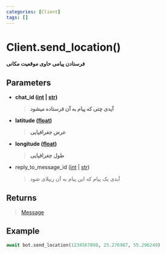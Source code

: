 ```yaml
---
categories: [Client]
tags: []
---
```


<h1>Client.<strong>send_location()</strong></h1>

<p align="left" dir="rtl"><strong>فرستادن پیامی حاوی موقعیت مکانی</strong></p>

<h2>Parameters</h2>

<ul>
<li><strong>chat_id (<a href="https://docs.python.org/3/library/functions.html#int">int</a> | <a href="https://docs.python.org/3/library/stdtypes.html#str">str</a>)</strong><blockquote dir="rtl">
<p><strong>آیدی چتی که پیام به آن فرستاده میشود</strong></p>
</blockquote>
</li>
</ul>
<ul>
<li>
<p><strong>latitude (<a href="https://docs.python.org/3/library/functions.html#float">float</a>)</strong></p>
<blockquote dir="rtl">
<p><strong>عرض جغرافیایی</strong></p>
</blockquote>
</li>
<li>
<p><strong>longitude (<a href="https://docs.python.org/3/library/functions.html#float">float</a>)</strong></p>
<blockquote>
<p><strong>طول جغرافیایی</strong></p>
</blockquote>
</li>
</ul>
<ul>
<li>reply_to_message_id (<a href="https://docs.python.org/3/library/functions.html#int">int</a> | <a href="https://docs.python.org/3/library/stdtypes.html#str">str</a>)<blockquote dir="rtl">
<p>آیدی یک پیام که این پیام به آن ریپلای شود</p>
</blockquote>
</li>
</ul>

<h2>Returns</h2>

<blockquote>
<p><a href="https://balethon.ir/posts/message">Message</a></p>
</blockquote>

<h2>Example</h2>

```python
await bot.send_location(1234567890, 25.276987, 55.296249)
```